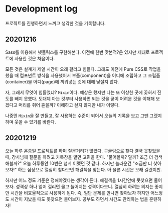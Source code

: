 # Development log 
프로젝트를 진행하면서 느끼고 생각한 것을 기록합니다. 

## 20201216

Sass를 이용해서 넷플릭스를 구현해본다. 이전에 한번 맛본적?은 있지만 제대로 프로젝트에 사용한 것은 처음이다. 

모든 것은 설계가 제일 시간이 오래 걸리고 힘들다. 그래도 이전에 Pure CSS로 작업을 했을 때 컴포넌트 방식을 사용했어서 부품(component)을 어디에 조립하고 그 조립품(container)을 어디(page)에 끼워넣는 것에 대해 낯설지 않다. 

자, 그래서 무엇이 힘들었냐? `Mixin`이다. 예상은 했지만 나는 또 이상한 곳에 꽂혀서 진도를 빼지 못했다. 도대체 아는 것부터 사용하면 되는 것을 굳이 어려운 것을 이해해 보겠다고 머리를 쥐어 뜯을까? 이해하고 싶지 않지만 내가 이렇다. 

나중엔 `Mixin`을 잘 만들고, 잘 사용하는 수준이 되어서 오늘의 기록을 보고 그땐 그랬지 하며 웃을 수 있기를 바란다.



## 20201219

오늘 하루 온종일 프로젝트를 하며 질문거리가 많았다. 구글링으로 찾다 결국 못찾았을 때, 강사님께 질문을 하려고 카톡창을 열면 고민을 한다. "물어볼까? 말까? 조금 더 검색해볼까?"  오늘 하루동안 10번은 넘게 이랬던 것 같다. 하지만 놀라운건 "조금만 더 찾아보자!" 하는 심정으로 열심히 찾다보면 해결책을 찾는다. 아 물론 시간은 오래 걸렸지만. 

하지만 어느 정도 기준은 정해야겠다는 생각이 든다. 해결책을 1시간안에 못찾으면 물어보자. 성격상 하나 얻어 걸리면 물고 늘어지는 성격이다보니. 열심히 하려는 의지는 좋지만 시간을 비효율적으로 사용하게 된다. 즉, 일단 문제를 만나면 찾아보자 하지만 어느정도 시간이 지났을 때도 못찾으면 물어보자. 공부도 하면서 시간도 관리하는 법을 훈련하자!


